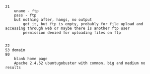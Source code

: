 	21
		uname - ftp
		pass - ftp
		but nothing after, hangs, no output
			got it, but ftp is empty, probably for file upload and accessing through web or maybe there is another ftp user
			permission denied for uploading files on ftp
			
		
	22
	53 domain
	80
		blank home page
		Apache 2.4.52 ubuntugobuster with common, big and medium no results



